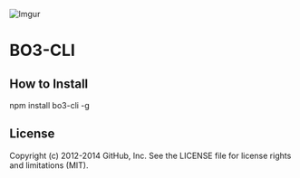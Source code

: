 ![Imgur](http://i.imgur.com/cjeEGtL.jpg)

# BO3-CLI

## How to Install

npm install bo3-cli -g

## License

Copyright (c) 2012-2014 GitHub, Inc. See the LICENSE file for license rights and
limitations (MIT).
